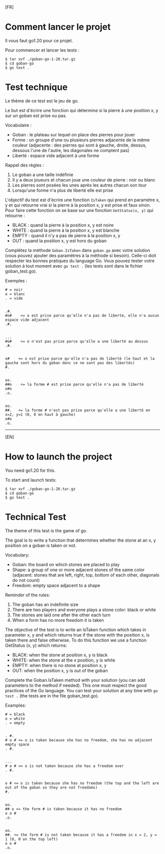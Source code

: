 [FR]

# Comment lancer le projet

Il vous faut go1.20 pour ce projet.

Pour commencer et lancer les tests :

```
$ tar xvf ./goban-go-1-20.tar.gz
$ cd goban-go
$ go test .
```

# Test technique

Le thème de ce test est le jeu de go.

Le but est d'écrire une fonction qui détermine si la pierre à une position x, y sur un goban est prise ou pas.

Vocabulaire :

* Goban : le plateau sur lequel on place des pierres pour jouer
* Forme : un groupe d'une ou plusieurs pierres adjacente de la même couleur (adjacente : des pierres qui sont à gauche, droite, dessus, dessous l'une de l'autre, les diagonales ne comptent pas)
* Liberté : espace vide adjacent à une forme

Rappel des règles :

1. Le goban a une taille indéfinie
2. Il y a deux joueurs et chacun joue une couleur de pierre : noir ou blanc
3. Les pierres sont posées les unes après les autres chacun son tour
5. Lorsqu'une forme n'a plus de liberté elle est prise

L'objectif du test est d'écrire une fonction `IsTaken` qui prend en paramètre x, y et qui retourne vrai si la pierre à la position x, y est prise et faux sinon.
Pour faire cette fonction on se base sur une fonction `GetStatus(x, y)` qui retourne :

* BLACK : quand la pierre à la position x, y est noire
* WHITE : quand la pierre à la position x, y est blanche
* EMPTY : quand il n'y a pas de pierre à la position x, y
* OUT : quand la position x, y est hors du goban


Complétez la méthode `Goban.IsTaken` dans `goban.go` avec votre solution (vous pouvez ajouter des paramètres à la méthode si besoin). Celle-ci doit respecter les bonnes pratiques du language Go.
Vous pouvez tester votre solution à tout moment avec `go test .` (les tests sont dans le fichier goban_test.go).

Exemples :

```
# = noir
o = blanc
. = vide


.#.
#o#    <= o est prise parce qu'elle n'a pas de liberté, elle n'a aucun espace vide adjacent
.#.


...
#o#    <= o n'est pas prise parce qu'elle a une liberté au dessus
.#.


o#    <= o est prise parce qu'elle n'a pas de liberté (le haut et la gauche sont hors du goban donc ce ne sont pas des libertés)
#.


oo.
##o    <= la forme # est prise parce qu'elle n'a pas de liberté
o#o
.o.


oo.
##.   <= la forme # n'est pas prise parce qu'elle a une liberté en x=2, y=1 (0, 0 en haut à gauche)
o#o
.o.
```

---

[EN]

# How to launch the project

You need go1.20 for this.

To start and launch tests:

```
$ tar xvf ./goban-go-1-20.tar.gz
$ cd goban-go
$ go test .
```

# Technical Test

The theme of this test is the game of go.

The goal is to write a function that determines whether the stone at an x, y position on a goban is taken or not.

Vocabulary:
- Goban: the board on which stones are placed to play
- Shape: a group of one or more adjacent stones of the same color (adjacent: stones that are left, right, top, bottom of each other, diagonals do not count)
- Freedom: empty space adjacent to a shape

Reminder of the rules:

1. The goban has an indefinite size
2. There are two players and everyone plays a stone color: black or white
3. The stones are laid one after the other each turn
4. When a form has no more freedom it is taken

The objective of the test is to write an IsTaken function which takes in parameter x, y and which returns true if the stone with the position x, is taken there and false otherwise. To do this function we use a function GetStatus (x, y) which returns:

- BLACK: when the stone at position x, y is black
- WHITE: when the stone at the x position, y is white
- EMPTY: when there is no stone at position x, y
- OUT: when the position x, y is out of the goban

Complete the Goban.IsTaken method with your solution (you can add parameters to the method if needed). This one must respect the good practices of the Go language.
You can test your solution at any time with `go test .` (the tests are in the file goban_test.go).

Examples:
```
# = black
o = white
. = empty


. #.
# o # <= o is taken because she has no freedom, she has no adjacent empty space
. #.


...
# o # <= o is not taken because she has a freedom over
. #.


o # <= o is taken because she has no freedom (the top and the left are out of the goban so they are not freedoms)
#.


oo.
## o <= the form # is taken because it has no freedom
o o #
.o.


oo.
##. <= the form # is not taken because it has a freedom in x = 2, y = 1 (0, 0 on the top left)
o o #
.o.
```
